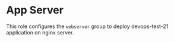 App Server
=========

This role configures the `webserver` group to deploy devops-test-21 application on nginx server.